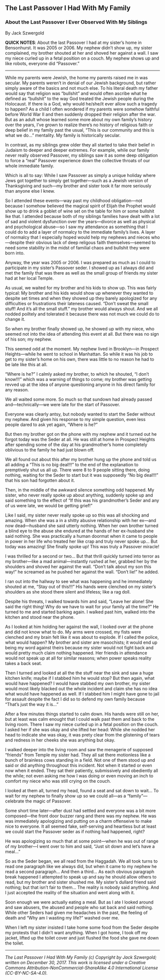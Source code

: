 ## The Last Passover I Had With My Family
### About the Last Passover I Ever Observed With My Siblings

By Jack Szwergold

**QUICK NOTES**: About the last Passover I had at my sister’s home in Bensonhurst. It was 2005 or 2006. My nephew didn’t show up, my sister complained, my brother shouted at her and shoved her against a wall. I saw my niece curled up in a fetal position on a couch. My nephew shows up and like robots, everyone did “Passover.”

***

While my parents were Jewish, the home my parents raised me in was secular. My parents weren’t in denial of our Jewish background, but rather simply aware of the basics and not much else. To his literal death my father would say that religion was “bullshit” and would often ascribe what he defined as “bullshit” to the way God treated the Jewish people during the Holocaust. If there is a God, why would he/she/it ever allow such a tragedy to happen? As a child I often wondered if my parents were somehow faithful before World War II and then suddenly dropped their religion after the war. But as an adult whose learned some more about my own family’s history over the years, I’ve grown to realize there’s no history of religious faith or deep belief in my family past the usual, “This is our community and this is what we do…” mentality. My family is historically secular.

In contrast, as my siblings grew older they all started to take their belief in Judaism to deeper and deeper extremes. For example, while our family never really observed Passover, my siblings saw it as some deep obligation to force a “real” Passover experience down the collective throats of our whole immediate family.

Which is all to say: While I saw Passover as simply a unique holiday where Jews got together to simply get together—such as a Jewish version of Thanksgiving and such—my brother and sister took it far more seriously than anyone else I knew.

So I attended these events—way past my childhood obligation—not because I somehow believed the magical spirit of Elijah the Prophet would show up to drink a goblet of wine set on the table for him or some bullshit lke that. I attended because both of my siblings families have dealt with a lot of sad and violent dysfunction over the years—divorce as well as physical and psychological abuse—so I saw my attendance as something that I could do to add a layer of normalcy to the immediate family’s lives. A layer of normalcy that I especially hoped would help my nephews and nieces who—despite their obvious lack of deep religous faith themselves—seemed to need some stability in the midst of familial chaos and bullshit they were born into.

Anyway, the year was 2005 or 2006. I was prepared as much as I could to participate in my sister’s Passover seder. I showed up as I always did and met the family that was there as well as the small group of friends my sister had at her local Temple.

As usual, we waited for my brother and his kids to show up. This was fairly typical: My brother and his kids would show up whenever they wanted to despite set times and when they showed up they barely apologized for any difficulties or frustrations their lateness caused. “Don’t sweat the small stuff! And it’s all the small stuff.” my brother would always shout. And we all nodded poiltely and tolerated it because there was not much we could do to change it.

So when my brother finally showed up, he showed up with my niece, who seemed not into the idea of attending this event at all. But there was no sign of his son; my nephew.

This seemed odd at the moment. My nephew lived in Brooklyn—in Prospect Heights—while he went to school in Manhattan. So while it was his job to get to my sister’s home on his own, there was little to no reason he had to be late like this at all.

“Where is he?” I calmly asked my brother, to which he shouted, “I don’t know!!!” which was a warning of things to come; my brother was getting revved up at the idea of anyone questioning anyone in his direct family for any reason.

We all waited some more. So much so that sundown had already passed and—technically—we were late for the start of Passover.

Everyone was clearly antsy, but nobody wanted to start the Seder without my nephew. And given his response to my simple question, even less people dared to ask yet again, “Where is he?”

But then my brother got on the phone with my nephew and it turned out he forgot today was the Seder at all. He was still at home in Prospect Heights after spending some of the day at his grandmother’s home completely oblivious to the family he had just blown off.

We all found out about this after my brother hung up the phone and told us all adding a “This is no big deal!!!” to the end of the explanation to premptively shut us all up. There were 8 to 9 people sitting there, doing nothing, waiting for the Seder to start but it was supposedly “No big deal!!!” that his son had forgotten about it.

Then, in the middle of the awkward silence something odd happened. My sister, who never really spoke up about anything, suddenly spoke up and said something to the effect of “If this was his grandmother’s Seder and any of us were late, we would be getting grief!”

Like I said, my sister never really spoke up so this was all shocking and amazing. When she was a in a shitty abusive relationship with her ex—and now dead—husband she said utterly nothing. When her own brother turned a blind eye to the abuse she endured at the hands of her ex-husband she said nothing. She was practically a human doormat when it came to people in power in her life who treated her like crap and truly never spoke up… But today was amazing! She finally spoke up! This was truly a Passover miracle!

I was thrilled for a second or two… But that thrill quickly turned into terror as my brother—like a mad animal—instantly rushed at her, grabbed her by the shoulders and shoved her against the wall. “Don’t talk about my son this way!” he screamed as he pushed her against the wall. “Don’t lie!” he added.

I ran out into the hallway to see what was happening and he immediately shouted at me, “Stay out of this!!!” His hands were clenched on my sister’s shoulders as she stood there silent and lifeless; like a rag doll.

Despite his threats, I walked towards him and said, “Leave her alone! She said the right thing! Why do we have to wait for your family all the time?” He turned to me and started barking again. I walked past him, walked into the kitchen and stood near the phone.

As I looked at him holding her against the wall, I looked over at the phone and did not know what to do. My arms were crossed, my fists were clenched and my brain felt like it was about to explode. If I called the police, what would happen? My brother and sister are masochists; it would end up being my word against theirs because my sister would not fight back and would pretty much claim nothing happened. Her friends in attendance would not speak up at all for similar reasons; when power speaks reality takes a back seat.

Then I turned and looked at all the the stuff near the sink and saw a huge kitchen knife; maybe if I stabbed him he would stop? But then again, what would have happened? I would have stabbed my own brother, my sister would most likely blacked out the whole incident and claim she has no idea what would have happened as well. If I stabbed him I might have gone to jail for assault despite the fact I did so to defend my own family because “That’s just the way it is…”

After a few minutes things started to calm down. His hands were still on her, but at least was calm enought that I could walk past them and back to the living room. There I saw my niece curled up in a fetal position on the couch. I asked her if she was okay and she lifted her head: While she nodded her head to indicate she was okay, it was prety clear from the glistening of tears and redness in her cheeks she was anything but okay.

I walked deeper into the living room and saw the menagerie of supposed “friends” from Temple my sister had. They all sat there motionless like a bunch of brainless cows standing in a field. Not one of them stood up and said or did anything throughout this incident. Not when it started or even now when it ended. They sat their patiently, submissively and obediently all the while; not even asking me how I was doing or even moving an inch to comfort my niece who was still crying on the couch. 

I looked at them all, turned my head, found a seat and sat down to wait… To wait for my nephew to finally show up so we could all—as a “family”—celebrate the magic of Passover.

Some short time later—after dust had settled and everyone was a bit more composed—the front door buzzer rang and there was my nephew. He was was immediately apologizing and putting on a charm offenseive to make nice to everyone. It all seemed fake, self-serving and heartless but at least we could start the Passover seder as if nothing had happened, right?

He was apologizing so much that at some point—when he was out of range of my brother—I went over to him and said, “Just sit down and let’s have a meal…”

So as the Seder began, we all read from the Haggadah. We all took turns to read one paragraph like we always did, but when it came to my nephew he read a second paragraph… And then a third… As each obvious paragraph break happened I attempted to speak up and say he should allow others to read, but my brother and sister shushed me. My sister’s dullard friend said nothing; but that isn’t fair to them… The reality is nobody said anything. And I just accepted the reality of the situation and went along with it.

Soon enough we were actually eating a meal. But as I ate I looked around and saw abusers, the abused and people who sat back and said nothing. While other Seders had given me headaches in the past, the feeling of death and “Why am I wasting my life?” washed over me.

When I left my sister insisted I take home some food from the Seder despite my protests that I didn’t want anything. When I got home, I took off my jacket, lifted up the toilet cover and just flushed the food she gave me down the toilet.

***

*The Last Passover I Had With My Family (c) Copyright by Jack Szwergold; written on December 30, 2017. This work is licensed under a Creative Commons Attribution-NonCommercial-ShareAlike 4.0 International License (CC-BY-NC-SA-4.0).*
